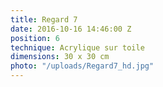 ```yaml
---
title: Regard 7
date: 2016-10-16 14:46:00 Z
position: 6
technique: Acrylique sur toile
dimensions: 30 x 30 cm
photo: "/uploads/Regard7_hd.jpg"
---
```


